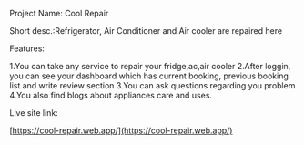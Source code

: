 Project Name: Cool Repair

Short desc.:Refrigerator, Air Conditioner and Air cooler are repaired here 

Features:

1.You can take any service to repair your fridge,ac,air cooler
2.After loggin, you can see your dashboard which has current booking, previous booking list and write review section 
3.You can ask questions regarding you problem
4.You also find blogs about appliances care and uses.


Live site link:

[https://cool-repair.web.app/](https://cool-repair.web.app/)
